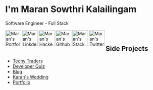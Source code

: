 <h1>I'm Maran Sowthri Kalailingam</h1>
<p>Software Engineer - Full Stack</p>

<a target="_blank" href="https://maransowthri.netlify.app/">
  <img align="left" alt="Maran's Portfolio" width="50px" height="50px" src="https://img.icons8.com/color/48/000000/user-location.png"/>
</a>
<a target="_blank" href="https://www.linkedin.com/in/maransowthri/">
  <img align="left" alt="Maran's LinkdeIn" width="50px" height="50px" src="https://img.icons8.com/color/48/000000/linkedin.png"/>
</a>
<a target="_blank" href="https://www.hackerrank.com/maransowthri">
  <img align="left" alt="Maran's Hackerrank" width="50px" height="50px"  src="https://img.icons8.com/windows/50/000000/hackerrank.png"/>
</a>
<a target="_blank" href="https://github.com/maransowthri">
  <img align="left" alt="Maran's Github" width="50px" height="50px" src="https://img.icons8.com/color/48/000000/github.png"/>
</a>
<a target="_blank" href="https://stackoverflow.com/users/9596111/maran-sowthri">
  <img align="left" alt="Maran's StackOverflow" width="50px" height="50px" src="https://img.icons8.com/color/48/000000/stackoverflow.png" />
</a>
<a target="_blank" href="https://twitter.com/maransowthri">
  <img align="left" alt="Maran's Twitter" width="50px" height="50px" src="https://img.icons8.com/color/48/000000/twitter.png" />
</a>
<br/>

<ul>
  <h2>Side Projects</h2>
  <li>
    <a target="_blank" href="https://www.techytraders.com">Techy Traders</a>
  </li>
  <li>
    <a target="_blank" href="https://developerquiz.netlify.app/">Developer Quiz</a>
  </li>
  <li>
    <a target="_blank" href="https://maransowthri.hashnode.dev/">Blog</a>
  </li>
  <li>
    <a target="_blank" href="https://karanswedding.netlify.app/">Karan's Wedding</a>
  </li>
  <li>
    <a target="_blank" href="https://maransowthri.netlify.app/">Portfolio</a>
  </li>
</ul>
